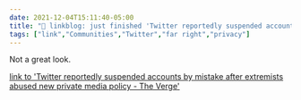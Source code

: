 ```yaml
---
date: 2021-12-04T15:11:40-05:00
title: "🔗 linkblog: just finished 'Twitter reportedly suspended accounts by mistake after extremists abused new private media policy - The Verge'"
tags: ["link","Communities","Twitter","far right","privacy"]
---
```

Not a great look.
 
[link to 'Twitter reportedly suspended accounts by mistake after extremists abused new private media policy - The Verge'](https://www.theverge.com/2021/12/4/22817386/twitter-suspended-accounts-extremists)
